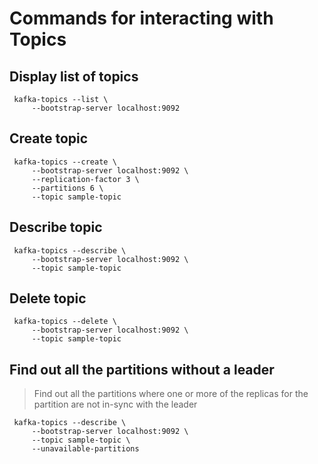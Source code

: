 
# Commands for interacting with Topics

## Display list of topics

```console
 kafka-topics --list \
     --bootstrap-server localhost:9092
 ```

## Create topic

```console
 kafka-topics --create \
     --bootstrap-server localhost:9092 \
     --replication-factor 3 \
     --partitions 6 \
     --topic sample-topic
 ```

## Describe topic

```console
 kafka-topics --describe \
     --bootstrap-server localhost:9092 \
     --topic sample-topic
 ```

## Delete topic

```console
 kafka-topics --delete \
     --bootstrap-server localhost:9092 \
     --topic sample-topic
 ```

## Find out all the partitions without a leader
>Find out all the partitions where one or more of the replicas for the partition are not in-sync with the leader
```console
 kafka-topics --describe \
     --bootstrap-server localhost:9092 \
     --topic sample-topic \
     --unavailable-partitions
 ```
